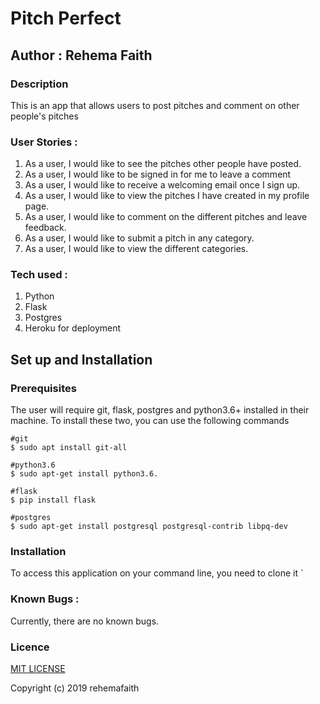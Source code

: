 # Pitch Perfect

##  Author : Rehema Faith

### Description
This is an app that allows users to post pitches and comment on other people's pitches

### User Stories :
1. As a user, I would like to see the pitches other people have posted.
1. As a user, I would like to be signed in for me to leave a comment
1. As a user, I would like to receive a welcoming email once I sign up.
1. As a user, I would like to view the pitches I have created in my profile page.
1. As a user, I would like to comment on the different pitches and leave feedback.
1. As a user, I would like to submit a pitch in any category.
1. As a user, I would like to view the different categories.


### Tech used : 
1. Python
2. Flask
3. Postgres
4. Heroku for deployment

## Set up and Installation
### Prerequisites
The user will require git, flask, postgres and python3.6+ installed in their machine.
To install these two, you can use the following commands
```
#git
$ sudo apt install git-all

#python3.6
$ sudo apt-get install python3.6.

#flask
$ pip install flask

#postgres
$ sudo apt-get install postgresql postgresql-contrib libpq-dev
```

### Installation
To access this application on your command line, you need to clone it 
`

### Known Bugs :
Currently, there are no known bugs. 

### Licence
[MIT LICENSE](LICENSE)

Copyright (c) 2019 rehemafaith
